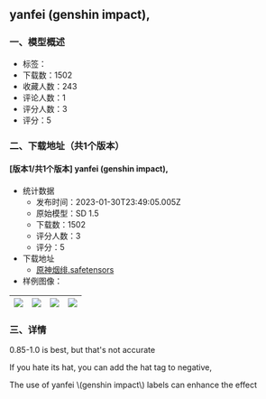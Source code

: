 ## yanfei \(genshin impact\), 
### 一、模型概述

- 标签：
- 下载数：1502
- 收藏人数：243
- 评论人数：1
- 评分人数：3
- 评分：5

### 二、下载地址（共1个版本）

#### [版本1/共1个版本] yanfei \(genshin impact\), 

- 统计数据
  - 发布时间：2023-01-30T23:49:05.005Z
  - 原始模型：SD 1.5
  - 下载数：1502
  - 评分人数：3
  - 评分：5
- 下载地址
  - [原神烟绯.safetensors](https://civitai.com/api/download/models/6903)
- 样例图像：

| <img src="https://image.civitai.com/xG1nkqKTMzGDvpLrqFT7WA/76c351dc-6b5b-4b56-10f3-e76a5478ef00/width=450/63100.jpeg" /> | <img src="https://image.civitai.com/xG1nkqKTMzGDvpLrqFT7WA/31750f45-2f26-43b9-f438-108911ee2a00/width=450/63099.jpeg" /> | <img src="https://image.civitai.com/xG1nkqKTMzGDvpLrqFT7WA/8ef461c0-d914-45e3-3355-59f3bc958200/width=450/63098.jpeg" /> | <img src="https://image.civitai.com/xG1nkqKTMzGDvpLrqFT7WA/347b6d20-0805-458d-f574-3f53b2960d00/width=450/63097.jpeg" /> |
| ---- | ---- | ---- | ---- |


### 三、详情
<p>0.85-1.0 is best, but that's not accurate</p><p>If you hate its hat, you can add the hat tag to negative,</p><p>The use of yanfei \(genshin impact\) labels can enhance the effect</p>